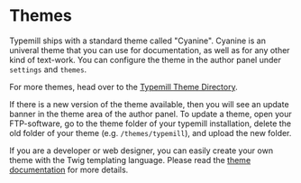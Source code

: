 # Themes

Typemill ships with a standard theme called "Cyanine". Cyanine is an univeral theme that you can use for documentation, as well as for any other kind of text-work. You can configure the theme in the author panel under `settings` and `themes`.

For more themes, head over to the [Typemill Theme Directory](https://themes.typemill.net).

If there is a new version of the theme available, then you will see an update banner in the theme area of the author panel. To update a theme, open your FTP-software, go to the theme folder of your typemill installation, delete the old folder of your theme (e.g. `/themes/typemill`), and upload the new folder.

If you are a developer or web designer, you can easily create your own theme with the Twig templating language. Please read the [theme documentation](/theme-developers) for more details.

